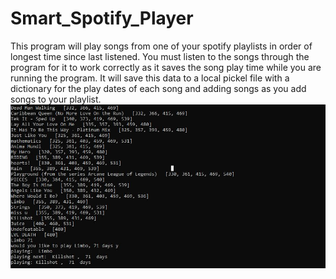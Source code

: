 # Smart_Spotify_Player
This program will play songs from one of your spotify playlists in order of longest time since last listened. You must listen to the songs through the program for it to work correctly as it saves the song play time while you are running the program. It will save this data to a local pickel file with a dictionary for the play dates of each song and adding songs as you add songs to your playlist.
![alt text](https://github.com/MrJellyBean3/Smart_Spotify_Player/blob/main/SmartSpotifyEX.JPG)

